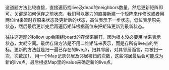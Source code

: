 这道题方法比较直接，直接遍历找live及dead的neighbors数量，然后更新矩阵即可。关键是如何保存之前状态，我们可以暴力的直接新建一个矩阵来作修改或者用两位int来暂时存原来状态及更新后的状态，高位表示下一步状态，低位表示原先状态，然后最后更新完后再遍历矩阵根据高位来把矩阵更新到最新状态。

往往这道题的follow up会围绕board的存储来展开，因为根本没必要用int来表示状态，太耗空间。最优存储方法是不用二维矩阵来表示，而是存所有live点的坐标。更新的方法就是扫一遍已存在的live点，扫其邻居，对其邻居而言，每被扫一次，次数加1， 用一个Map记录邻居及邻居被扫的次数，这些邻居最后会可能成为新的live点，最后根据Map里的value来确定新的live点。

